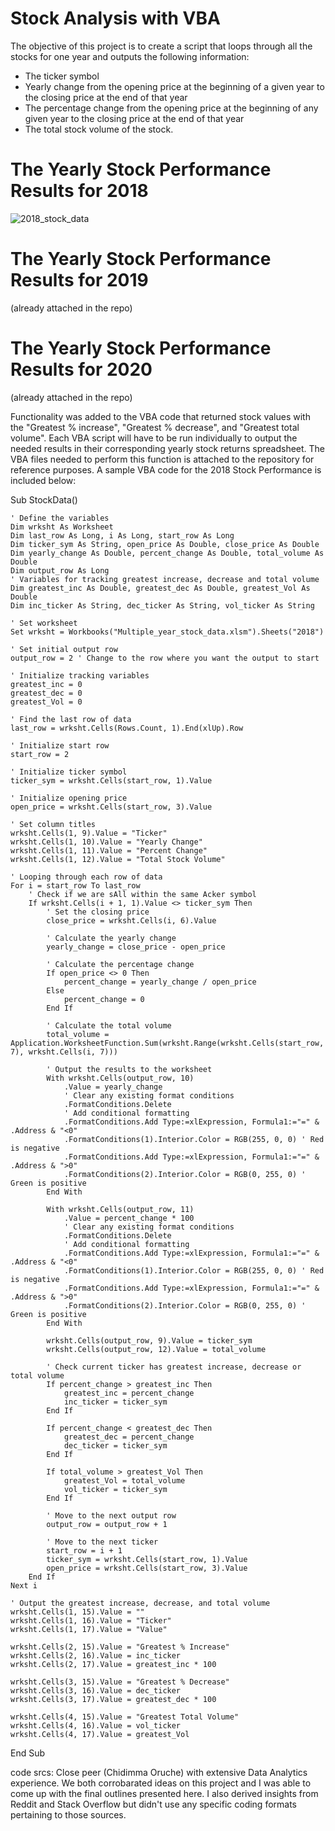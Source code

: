 # Stock Analysis with VBA

The objective of this project is to create a script that loops through all the stocks for one year and outputs the following information:

* The ticker symbol
* Yearly change from the opening price at the beginning of a given year to the closing price at the end of that year
* The percentage change from the opening price at the beginning of any given year to the closing price at the end of that year
* The total stock volume of the stock.

# The Yearly Stock Performance Results for 2018
![2018_stock_data](https://github.com/faceadversity/VBA-challenge/assets/137361966/adade070-2749-4c90-a2a6-601ef6fd80c6)

# The Yearly Stock Performance Results for 2019
(already attached in the repo)

# The Yearly Stock Performance Results for 2020
(already attached in the repo)

Functionality was added to the VBA code that returned stock values with the "Greatest % increase", "Greatest % decrease", and "Greatest total volume". Each VBA script will have to be run individually to output the needed results in their corresponding yearly stock returns spreadsheet. The VBA files needed to perform this function is attached to the repository for reference purposes. A sample VBA code for the 2018 Stock Performance is included below:

Sub StockData()

    ' Define the variables
    Dim wrksht As Worksheet
    Dim last_row As Long, i As Long, start_row As Long
    Dim ticker_sym As String, open_price As Double, close_price As Double
    Dim yearly_change As Double, percent_change As Double, total_volume As Double
    Dim output_row As Long
    ' Variables for tracking greatest increase, decrease and total volume
    Dim greatest_inc As Double, greatest_dec As Double, greatest_Vol As Double
    Dim inc_ticker As String, dec_ticker As String, vol_ticker As String
    
    ' Set worksheet
    Set wrksht = Workbooks("Multiple_year_stock_data.xlsm").Sheets("2018")
    
    ' Set initial output row
    output_row = 2 ' Change to the row where you want the output to start
    
    ' Initialize tracking variables
    greatest_inc = 0
    greatest_dec = 0
    greatest_Vol = 0
    
    ' Find the last row of data
    last_row = wrksht.Cells(Rows.Count, 1).End(xlUp).Row
    
    ' Initialize start row
    start_row = 2
    
    ' Initialize ticker symbol
    ticker_sym = wrksht.Cells(start_row, 1).Value
    
    ' Initialize opening price
    open_price = wrksht.Cells(start_row, 3).Value
    
    ' Set column titles
    wrksht.Cells(1, 9).Value = "Ticker"
    wrksht.Cells(1, 10).Value = "Yearly Change"
    wrksht.Cells(1, 11).Value = "Percent Change"
    wrksht.Cells(1, 12).Value = "Total Stock Volume"
    
    ' Looping through each row of data
    For i = start_row To last_row
        ' Check if we are sAll within the same Acker symbol
        If wrksht.Cells(i + 1, 1).Value <> ticker_sym Then
            ' Set the closing price
            close_price = wrksht.Cells(i, 6).Value
            
            ' Calculate the yearly change
            yearly_change = close_price - open_price
 
            ' Calculate the percentage change
            If open_price <> 0 Then
                percent_change = yearly_change / open_price
            Else
                percent_change = 0
            End If
            
            ' Calculate the total volume
            total_volume = Application.WorksheetFunction.Sum(wrksht.Range(wrksht.Cells(start_row, 7), wrksht.Cells(i, 7)))
            
            ' Output the results to the worksheet
            With wrksht.Cells(output_row, 10)
                .Value = yearly_change
                ' Clear any existing format conditions
                .FormatConditions.Delete
                ' Add conditional formatting
                .FormatConditions.Add Type:=xlExpression, Formula1:="=" & .Address & "<0"
                .FormatConditions(1).Interior.Color = RGB(255, 0, 0) ' Red is negative
                .FormatConditions.Add Type:=xlExpression, Formula1:="=" & .Address & ">0"
                .FormatConditions(2).Interior.Color = RGB(0, 255, 0) ' Green is positive
            End With
 
            With wrksht.Cells(output_row, 11)
                .Value = percent_change * 100
                ' Clear any existing format conditions
                .FormatConditions.Delete
                ' Add conditional formatting
                .FormatConditions.Add Type:=xlExpression, Formula1:="=" & .Address & "<0"
                .FormatConditions(1).Interior.Color = RGB(255, 0, 0) ' Red is negative
                .FormatConditions.Add Type:=xlExpression, Formula1:="=" & .Address & ">0"
                .FormatConditions(2).Interior.Color = RGB(0, 255, 0) ' Green is positive
            End With
 
            wrksht.Cells(output_row, 9).Value = ticker_sym
            wrksht.Cells(output_row, 12).Value = total_volume
            
            ' Check current ticker has greatest increase, decrease or total volume
            If percent_change > greatest_inc Then
                greatest_inc = percent_change
                inc_ticker = ticker_sym
            End If
            
            If percent_change < greatest_dec Then
                greatest_dec = percent_change
                dec_ticker = ticker_sym
            End If
 
            If total_volume > greatest_Vol Then
                greatest_Vol = total_volume
                vol_ticker = ticker_sym
            End If
 
            ' Move to the next output row
            output_row = output_row + 1
 
            ' Move to the next ticker
            start_row = i + 1
            ticker_sym = wrksht.Cells(start_row, 1).Value
            open_price = wrksht.Cells(start_row, 3).Value
        End If
    Next i
 
    ' Output the greatest increase, decrease, and total volume
    wrksht.Cells(1, 15).Value = ""
    wrksht.Cells(1, 16).Value = "Ticker"
    wrksht.Cells(1, 17).Value = "Value"
 
    wrksht.Cells(2, 15).Value = "Greatest % Increase"
    wrksht.Cells(2, 16).Value = inc_ticker
    wrksht.Cells(2, 17).Value = greatest_inc * 100
    
    wrksht.Cells(3, 15).Value = "Greatest % Decrease"
    wrksht.Cells(3, 16).Value = dec_ticker
    wrksht.Cells(3, 17).Value = greatest_dec * 100
    
    wrksht.Cells(4, 15).Value = "Greatest Total Volume"
    wrksht.Cells(4, 16).Value = vol_ticker
    wrksht.Cells(4, 17).Value = greatest_Vol
End Sub

code srcs: Close peer (Chidimma Oruche) with extensive Data Analytics experience. We both corrobarated ideas on this project and I was able to come up with the final outlines presented here. I also derived insights from Reddit and Stack Overflow but didn't use any specific coding formats pertaining to those sources.
